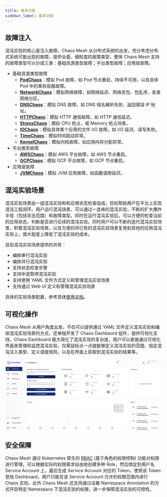 ```yaml
---
title: 基本功能
sidebar_label: 基本功能
---
```


## 故障注入

混沌实验的核心是注入故障，Chaos Mesh 从分布式系统的出发，充分考虑分布式系统可能出现的故障，提供全面、细粒度的故障类型，整体 Chaos Mesh 支持的故障类型可以分成三类：基础资源类型故障；平台类型故障；应用层故障。

- 基础资源类型故障
  - **[PodChaos](simulate-pod-chaos-on-kubernetes.md)**：模拟 Pod 故障，如 Pod 节点重启，持续不可用，以及具体 Pod 中的某些容器故障。
  - **[NetworkChaos](simulate-network-chaos-on-kubernetes.md)**：模拟网络故障，如网络延迟、网络丢包、包乱序、各类网络分区。
  - **[DNSChaos](simulate-dns-chaos-on-kubernetes.md)**：模拟 DNS 故障，如 DNS 域名解析失败、返回错误 IP 地址。
  - **[HTTPChaos](simulate-http-chaos-on-kubernetes.md)**：模拟 HTTP 通信故障，如 HTTP 通信延迟。
  - **[StressChaos](simulate-heavy-stress-on-kubernetes.md)**：模拟 CPU 抢占，或 Memory 抢占场景。
  - **[IOChaos](simulate-io-chaos-on-kubernetes.md)**：模拟具体某个应用的文件 I/O 故障，如 I/O 延迟、读写失败。
  - **[TimeChaos](simulate-time-chaos-on-kubernetes.md)**：模拟时间跳动异常。
  - **[KernelChaos](simulate-kernel-chaos-on-kubernetes.md)**：模拟内核故障，如应用内存分配异常。
- 平台类型故障
  - **[AWSChaos](simulate-aws-chaos.md)**：模拟 AWS 平台故障，如 AWS 节点重启。
  - **[GCPChaos](simulate-gcp-chaos.md)**：模拟 GCP 平台故障，如 GCP 节点重启。
- 应用层故障
  - **[JVMChaos](simulate-jvm-application-chaos.md)**：模拟 JVM 应用故障，如函数调用延迟。

## 混沌实验场景

混沌实验场景由一组混沌实验和和应用状态检查组成，目标帮助用户在平台上实现混沌工程闭环。用户运行混沌场景，可以通过一连串的混沌实验，不断的扩大爆炸半径（包括攻击范围）和故障类型。同时在运行混沌实验后，可以方便的检查当前的应用状态，判断是否进行后续的混沌实验。同时用户可以不断的迭代混沌实验场景，积累混沌实验场景，以及方便的将已有的混沌实验场景复用到其他的应用混沌实验上，很大程度上降低了混沌实验的成本。

目前混沌实验场景提供的共有：

- 编排串行混沌实验
- 编排并行混沌实验
- 支持状态检查步骤
- 支持中途暂停混沌实验
- 支持使用 YAML 文件方式定义和管理混沌实验场景
- 支持通过 Web UI 定义和管理混沌实验场景

具体的实验场景配置，参考具体[使用文档](create-chaos-mesh-workflow.md)。

## 可视化操作

Chaos Mesh 从用户角度出发，不仅可以提供通过 YAML 文件定义混沌实验和编排混沌实验场景的方式，还单独开发了 Chaos Dashbaord 组件，提供可视化支持。Chaos Dashboard 极大简化了混沌实验的复杂度，用户可以直接通过可视化界面来管理和监控混沌实验，仅需鼠标点一点就能够定义混沌实验的范围、指定混沌注入类型、定义调度规则，以及在界面上获取到混沌实验的结果等。

![混沌实验场景](img/dashboard-overview.png)

## 安全保障

Chaos Mesh 通过 Kubernetes 原生的 [RBAC](https://kubernetes.io/docs/reference/access-authn-authz/rbac/) (基于角色的权限控制) 功能对权限进行管理。可以根据实际的权限需求自由地创建多种 Role，然后绑定到用户名 Service Account 上，最后生成 Service Account 对应的 Token。使用该 Token 登陆 Dashboard，用户只能在该 Service Account 允许的权限范围内进行 Chaos 实验。此外 Chaos Mesh 还支持通过设置 Namespace Annotation 的方式开启特定 Namespace 下混沌实验的权限，进一步保障混沌实验的可控性。
